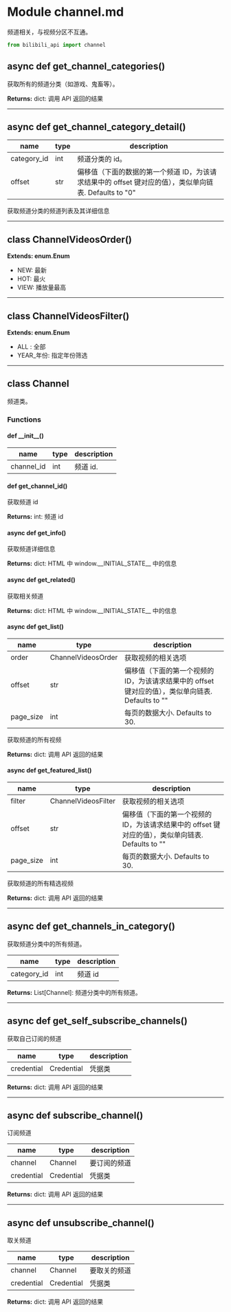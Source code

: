 # Module channel.md

频道相关，与视频分区不互通。

``` python
from bilibili_api import channel
```

## async def get_channel_categories()

获取所有的频道分类（如游戏、鬼畜等）。

**Returns:** dict: 调用 API 返回的结果

---

## async def get_channel_category_detail()

| name | type | description |
| ---- | ---- | ----------- |
| category_id | int | 频道分类的 id。 |
| offset | str | 偏移值（下面的数据的第一个频道 ID，为该请求结果中的 offset 键对应的值），类似单向链表. Defaults to "0" |

获取频道分类的频道列表及其详细信息

---

## class ChannelVideosOrder()

**Extends: enum.Enum**

- NEW: 最新
- HOT: 最火
- VIEW: 播放量最高

---

## class ChannelVideosFilter()

**Extends: enum.Enum**

- ALL     : 全部
- YEAR_年份: 指定年份筛选

---

## class Channel

频道类。

### Functions

#### def \_\_init\_\_()

| name | type | description |
| ---- | ---- | ----------- |
| channel_id | int | 频道 id. |

#### def get_channel_id()

获取频道 id

**Returns:** int: 频道 id

#### async def get_info()

获取频道详细信息

**Returns:** dict: HTML 中 window.\_\_INITIAL_STATE\_\_ 中的信息

#### async def get_related()

获取相关频道

**Returns:** dict: HTML 中 window.\_\_INITIAL_STATE\_\_ 中的信息

#### async def get_list()

| name | type | description |
| ---- | ---- | ----------- |
| order | ChannelVideosOrder | 获取视频的相关选项 |
| offset | str | 偏移值（下面的第一个视频的 ID，为该请求结果中的 offset 键对应的值），类似单向链表. Defaults to "" |
| page_size | int | 每页的数据大小. Defaults to 30.  |

获取频道的所有视频

**Returns:** dict: 调用 API 返回的结果

#### async def get_featured_list()

| name | type | description |
| ---- | ---- | ----------- |
| filter | ChannelVideosFilter | 获取视频的相关选项 |
| offset | str | 偏移值（下面的第一个视频的 ID，为该请求结果中的 offset 键对应的值），类似单向链表. Defaults to "" |
| page_size | int | 每页的数据大小. Defaults to 30.  |

获取频道的所有精选视频

**Returns:** dict: 调用 API 返回的结果

---

## async def get_channels_in_category()

获取频道分类中的所有频道。

| name | type | description |
| ---- | ---- | ----------- |
| category_id | int | 频道 id |

**Returns:** List[Channel]: 频道分类中的所有频道。

---

## async def get_self_subscribe_channels()

获取自己订阅的频道

| name | type | description |
| ---- | ---- | ----------- |
| credential | Credential | 凭据类 |

**Returns:** dict: 调用 API 返回的结果

---

## async def subscribe_channel()

订阅频道

| name | type | description |
| ---- | ---- | ----------- |
| channel | Channel | 要订阅的频道 |
| credential | Credential | 凭据类 |

**Returns:** dict: 调用 API 返回的结果

---

## async def unsubscribe_channel()

取关频道

| name | type | description |
| ---- | ---- | ----------- |
| channel | Channel | 要取关的频道 |
| credential | Credential | 凭据类 |

**Returns:** dict: 调用 API 返回的结果
